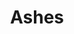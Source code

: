 ---
layout: item
title: Ashes
item-id: 592
datatable: true
id: 592
name: "Ashes"
members: false
lowalch: 0
highalch: 1
examine: "A heap of ashes."
monsters:
  - id: 8
    name: "Nechryael"
    members: true
    combat_level: 115
    wiki_url: "https://oldschool.runescape.wiki/w/Nechryael"
    drops:
      - quantity: "1"
        rarity: 1
        drop_requirements: null
  - id: 10
    name: "Death spawn"
    members: true
    combat_level: 46
    wiki_url: "https://oldschool.runescape.wiki/w/Death_spawn"
    drops:
      - quantity: "1"
        rarity: 1
        drop_requirements: null
  - id: 26
    name: "Zombie"
    members: false
    combat_level: 13
    wiki_url: "https://oldschool.runescape.wiki/w/Zombie#Level_13"
    drops:
      - quantity: "1"
        rarity: 0.04040404040404041
        drop_requirements: null
  - id: 42
    name: "Zombie"
    members: false
    combat_level: 18
    wiki_url: "https://oldschool.runescape.wiki/w/Zombie#Level_18"
    drops:
      - quantity: "1"
        rarity: 0.04040404040404041
        drop_requirements: null
  - id: 49
    name: "Zombie"
    members: false
    combat_level: 24
    wiki_url: "https://oldschool.runescape.wiki/w/Zombie#Level_24"
    drops:
      - quantity: "1"
        rarity: 0.04040404040404041
        drop_requirements: null
  - id: 84
    name: "Skeleton Mage"
    members: true
    combat_level: 16
    wiki_url: "https://oldschool.runescape.wiki/w/Skeleton_Mage#Level_16"
    drops:
      - quantity: "1"
        rarity: 1
        drop_requirements: null
  - id: 240
    name: "Black demon"
    members: true
    combat_level: 172
    wiki_url: "https://oldschool.runescape.wiki/w/Black_demon#Level_172"
    drops:
      - quantity: "1"
        rarity: 1
        drop_requirements: null
  - id: 320
    name: "Dark energy core"
    members: true
    combat_level: 75
    wiki_url: "https://oldschool.runescape.wiki/w/Dark_energy_core"
    drops:
      - quantity: "1"
        rarity: 1
        drop_requirements: null
  - id: 415
    name: "Abyssal demon"
    members: true
    combat_level: 124
    wiki_url: "https://oldschool.runescape.wiki/w/Abyssal_demon#Standard"
    drops:
      - quantity: "1"
        rarity: 1
        drop_requirements: null
  - id: 433
    name: "Pyrefiend"
    members: true
    combat_level: 43
    wiki_url: "https://oldschool.runescape.wiki/w/Pyrefiend#Regular"
    drops:
      - quantity: "1"
        rarity: 1
        drop_requirements: null
  - id: 469
    name: "Killerwatt"
    members: true
    combat_level: 55
    wiki_url: "https://oldschool.runescape.wiki/w/Killerwatt#Attacking"
    drops:
      - quantity: "1"
        rarity: 1
        drop_requirements: null
  - id: 498
    name: "Smoke devil"
    members: true
    combat_level: 160
    wiki_url: "https://oldschool.runescape.wiki/w/Smoke_devil"
    drops:
      - quantity: "1"
        rarity: 1
        drop_requirements: null
  - id: 499
    name: "Thermonuclear smoke devil"
    members: true
    combat_level: 301
    wiki_url: "https://oldschool.runescape.wiki/w/Thermonuclear_smoke_devil"
    drops:
      - quantity: "1"
        rarity: 1
        drop_requirements: null
  - id: 537
    name: "Zygomite"
    members: true
    combat_level: 74
    wiki_url: "https://oldschool.runescape.wiki/w/Zygomite"
    drops:
      - quantity: "1"
        rarity: 1
        drop_requirements: null
  - id: 625
    name: "Evil spirit"
    members: true
    combat_level: 150
    wiki_url: "https://oldschool.runescape.wiki/w/Evil_spirit"
    drops:
      - quantity: "1"
        rarity: 1
        drop_requirements: null
  - id: 717
    name: "Mummy"
    members: true
    combat_level: 96
    wiki_url: "https://oldschool.runescape.wiki/w/Mummy#Level_96"
    drops:
      - quantity: "1"
        rarity: 1
        drop_requirements: null
  - id: 720
    name: "Mummy"
    members: true
    combat_level: 103
    wiki_url: "https://oldschool.runescape.wiki/w/Mummy#Level_103"
    drops:
      - quantity: "1"
        rarity: 1
        drop_requirements: null
  - id: 724
    name: "Mummy"
    members: true
    combat_level: 98
    wiki_url: "https://oldschool.runescape.wiki/w/Mummy#Level_98"
    drops:
      - quantity: "1"
        rarity: 1
        drop_requirements: null
  - id: 911
    name: "Agrith Naar"
    members: true
    combat_level: 100
    wiki_url: "https://oldschool.runescape.wiki/w/Agrith_Naar#Normal"
    drops:
      - quantity: "1"
        rarity: 1
        drop_requirements: null
  - id: 949
    name: "Mummy"
    members: true
    combat_level: 84
    wiki_url: "https://oldschool.runescape.wiki/w/Mummy#Level_84"
    drops:
      - quantity: "1"
        rarity: 1
        drop_requirements: null
  - id: 1024
    name: "Zygomite"
    members: true
    combat_level: 86
    wiki_url: "https://oldschool.runescape.wiki/w/Zygomite"
    drops:
      - quantity: "1"
        rarity: 1
        drop_requirements: null
  - id: 1365
    name: "Fire elemental"
    members: true
    combat_level: 35
    wiki_url: "https://oldschool.runescape.wiki/w/Fire_elemental"
    drops:
      - quantity: "1"
        rarity: 1
        drop_requirements: null
  - id: 1443
    name: "Jungle Demon"
    members: true
    combat_level: 195
    wiki_url: "https://oldschool.runescape.wiki/w/Jungle_Demon#Normal"
    drops:
      - quantity: "1"
        rarity: 1
        drop_requirements: null
  - id: 1556
    name: "Fire wizard"
    members: false
    combat_level: 13
    wiki_url: "https://oldschool.runescape.wiki/w/Fire_wizard"
    drops:
      - quantity: "1"
        rarity: 1
        drop_requirements: null
  - id: 1557
    name: "Water wizard"
    members: false
    combat_level: 13
    wiki_url: "https://oldschool.runescape.wiki/w/Water_wizard"
    drops:
      - quantity: "1"
        rarity: 1
        drop_requirements: null
  - id: 1558
    name: "Earth wizard"
    members: false
    combat_level: 13
    wiki_url: "https://oldschool.runescape.wiki/w/Earth_wizard"
    drops:
      - quantity: "1"
        rarity: 1
        drop_requirements: null
  - id: 1559
    name: "Air wizard"
    members: false
    combat_level: 13
    wiki_url: "https://oldschool.runescape.wiki/w/Air_wizard"
    drops:
      - quantity: "1"
        rarity: 1
        drop_requirements: null
  - id: 2005
    name: "Lesser demon"
    members: false
    combat_level: 82
    wiki_url: "https://oldschool.runescape.wiki/w/Lesser_demon#Level_82"
    drops:
      - quantity: "1"
        rarity: 1
        drop_requirements: null
  - id: 2025
    name: "Greater demon"
    members: false
    combat_level: 92
    wiki_url: "https://oldschool.runescape.wiki/w/Greater_demon#Level_92"
    drops:
      - quantity: "1"
        rarity: 1
        drop_requirements: null
  - id: 2498
    name: "Flesh Crawler"
    members: false
    combat_level: 28
    wiki_url: "https://oldschool.runescape.wiki/w/Flesh_Crawler#Level_28"
    drops:
      - quantity: "1"
        rarity: 0.04
        drop_requirements: null
  - id: 2499
    name: "Flesh Crawler"
    members: false
    combat_level: 35
    wiki_url: "https://oldschool.runescape.wiki/w/Flesh_Crawler#Level_35"
    drops:
      - quantity: "1"
        rarity: 0.04
        drop_requirements: null
  - id: 2500
    name: "Flesh Crawler"
    members: false
    combat_level: 41
    wiki_url: "https://oldschool.runescape.wiki/w/Flesh_Crawler#Level_41"
    drops:
      - quantity: "1"
        rarity: 0.04
        drop_requirements: null
  - id: 2501
    name: "Zombie"
    members: false
    combat_level: 30
    wiki_url: "https://oldschool.runescape.wiki/w/Zombie#Level_30"
    drops:
      - quantity: "1"
        rarity: 0.04040404040404041
        drop_requirements: null
  - id: 2504
    name: "Zombie"
    members: false
    combat_level: 44
    wiki_url: "https://oldschool.runescape.wiki/w/Zombie#Level_44"
    drops:
      - quantity: "1"
        rarity: 0.04040404040404041
        drop_requirements: null
  - id: 2507
    name: "Zombie"
    members: false
    combat_level: 53
    wiki_url: "https://oldschool.runescape.wiki/w/Zombie#Level_53"
    drops:
      - quantity: "1"
        rarity: 0.04040404040404041
        drop_requirements: null
  - id: 2584
    name: "Abyssal leech"
    members: true
    combat_level: 41
    wiki_url: "https://oldschool.runescape.wiki/w/Abyssal_leech"
    drops:
      - quantity: "1"
        rarity: 1
        drop_requirements: null
  - id: 2585
    name: "Abyssal guardian"
    members: true
    combat_level: 59
    wiki_url: "https://oldschool.runescape.wiki/w/Abyssal_guardian"
    drops:
      - quantity: "1"
        rarity: 1
        drop_requirements: null
  - id: 2586
    name: "Abyssal walker"
    members: true
    combat_level: 81
    wiki_url: "https://oldschool.runescape.wiki/w/Abyssal_walker"
    drops:
      - quantity: "1"
        rarity: 1
        drop_requirements: null
  - id: 3129
    name: "K'ril Tsutsaroth"
    members: true
    combat_level: 650
    wiki_url: "https://oldschool.runescape.wiki/w/K'ril_Tsutsaroth"
    drops:
      - quantity: "1"
        rarity: 1
        drop_requirements: null
  - id: 3130
    name: "Tstanon Karlak"
    members: true
    combat_level: 145
    wiki_url: "https://oldschool.runescape.wiki/w/Tstanon_Karlak"
    drops:
      - quantity: "1"
        rarity: 1
        drop_requirements: null
  - id: 3131
    name: "Zakl'n Gritch"
    members: true
    combat_level: 142
    wiki_url: "https://oldschool.runescape.wiki/w/Zakl'n_Gritch"
    drops:
      - quantity: "1"
        rarity: 1
        drop_requirements: null
  - id: 3132
    name: "Balfrug Kreeyath"
    members: true
    combat_level: 151
    wiki_url: "https://oldschool.runescape.wiki/w/Balfrug_Kreeyath"
    drops:
      - quantity: "1"
        rarity: 1
        drop_requirements: null
  - id: 3134
    name: "Imp"
    members: true
    combat_level: 7
    wiki_url: "https://oldschool.runescape.wiki/w/Imp#GWD"
    drops:
      - quantity: "1"
        rarity: 1
        drop_requirements: null
  - id: 3139
    name: "Pyrefiend"
    members: true
    combat_level: 48
    wiki_url: "https://oldschool.runescape.wiki/w/Pyrefiend#GWD"
    drops:
      - quantity: "1"
        rarity: 1
        drop_requirements: null
  - id: 3456
    name: "Fareed"
    members: true
    combat_level: 167
    wiki_url: "https://oldschool.runescape.wiki/w/Fareed#Normal"
    drops:
      - quantity: "1"
        rarity: 1
        drop_requirements: null
  - id: 4115
    name: "Fareed (hard)"
    members: true
    combat_level: 299
    wiki_url: "https://oldschool.runescape.wiki/w/Fareed#Hard"
    drops:
      - quantity: "1"
        rarity: 1
        drop_requirements: null
  - id: 4319
    name: "Skeleton Mage"
    members: true
    combat_level: 83
    wiki_url: "https://oldschool.runescape.wiki/w/Skeleton_Mage#Level_83"
    drops:
      - quantity: "1"
        rarity: 1
        drop_requirements: null
  - id: 4987
    name: "Chronozon"
    members: true
    combat_level: 170
    wiki_url: "https://oldschool.runescape.wiki/w/Chronozon#Normal"
    drops:
      - quantity: "1"
        rarity: 1
        drop_requirements: null
  - id: 5007
    name: "Imp"
    members: false
    combat_level: 2
    wiki_url: "https://oldschool.runescape.wiki/w/Imp#Regular"
    drops:
      - quantity: "1"
        rarity: 1
        drop_requirements: null
  - id: 5008
    name: "Imp"
    members: false
    combat_level: 3
    wiki_url: "https://oldschool.runescape.wiki/w/Imp#Regular"
    drops:
      - quantity: "1"
        rarity: 1
        drop_requirements: null
  - id: 5862
    name: "Cerberus"
    members: true
    combat_level: 318
    wiki_url: "https://oldschool.runescape.wiki/w/Cerberus"
    drops:
      - quantity: "1"
        rarity: 1
        drop_requirements: null
      - quantity: "50"
        rarity: 0.03125
        drop_requirements: null
  - id: 5886
    name: "Abyssal Sire"
    members: true
    combat_level: 350
    wiki_url: "https://oldschool.runescape.wiki/w/Abyssal_Sire#Phase_1"
    drops:
      - quantity: "1"
        rarity: 1
        drop_requirements: null
  - id: 5916
    name: "Spawn"
    members: true
    combat_level: 60
    wiki_url: "https://oldschool.runescape.wiki/w/Spawn"
    drops:
      - quantity: "1"
        rarity: 1
        drop_requirements: null
  - id: 5918
    name: "Scion"
    members: true
    combat_level: 100
    wiki_url: "https://oldschool.runescape.wiki/w/Scion"
    drops:
      - quantity: "1"
        rarity: 1
        drop_requirements: null
  - id: 6292
    name: "Chronozon (hard)"
    members: true
    combat_level: 297
    wiki_url: "https://oldschool.runescape.wiki/w/Chronozon#Hard"
    drops:
      - quantity: "1"
        rarity: 1
        drop_requirements: null
  - id: 6295
    name: "Black demon (hard)"
    members: true
    combat_level: 292
    wiki_url: "https://oldschool.runescape.wiki/w/Black_demon#Hard"
    drops:
      - quantity: "1"
        rarity: 1
        drop_requirements: null
  - id: 6321
    name: "Jungle Demon (hard)"
    members: true
    combat_level: 327
    wiki_url: "https://oldschool.runescape.wiki/w/Jungle_Demon#Hard"
    drops:
      - quantity: "1"
        rarity: 1
        drop_requirements: null
  - id: 6327
    name: "Agrith Naar (hard)"
    members: true
    combat_level: 196
    wiki_url: "https://oldschool.runescape.wiki/w/Agrith_Naar#Hard"
    drops:
      - quantity: "1"
        rarity: 1
        drop_requirements: null
  - id: 6716
    name: "Chaotic death spawn"
    members: true
    combat_level: 215
    wiki_url: "https://oldschool.runescape.wiki/w/Chaotic_death_spawn#Melee"
    drops:
      - quantity: "1"
        rarity: 1
        drop_requirements: null
  - id: 6762
    name: "Pyrelord"
    members: true
    combat_level: 60
    wiki_url: "https://oldschool.runescape.wiki/w/Pyrelord#1"
    drops:
      - quantity: "1"
        rarity: 1
        drop_requirements: null
  - id: 7144
    name: "Demonic gorilla"
    members: true
    combat_level: 275
    wiki_url: "https://oldschool.runescape.wiki/w/Demonic_gorilla"
    drops:
      - quantity: "1"
        rarity: 1
        drop_requirements: null
  - id: 7242
    name: "Black demon"
    members: true
    combat_level: 184
    wiki_url: "https://oldschool.runescape.wiki/w/Black_demon#Level_184"
    drops:
      - quantity: "1"
        rarity: 1
        drop_requirements: null
  - id: 7243
    name: "Black demon"
    members: true
    combat_level: 178
    wiki_url: "https://oldschool.runescape.wiki/w/Black_demon#Level_178"
    drops:
      - quantity: "1"
        rarity: 1
        drop_requirements: null
  - id: 7244
    name: "Greater demon"
    members: true
    combat_level: 101
    wiki_url: "https://oldschool.runescape.wiki/w/Greater_demon#Level_101"
    drops:
      - quantity: "1"
        rarity: 1
        drop_requirements: null
  - id: 7245
    name: "Greater demon"
    members: true
    combat_level: 100
    wiki_url: "https://oldschool.runescape.wiki/w/Greater_demon#Level_100"
    drops:
      - quantity: "1"
        rarity: 1
        drop_requirements: null
  - id: 7246
    name: "Greater demon"
    members: true
    combat_level: 113
    wiki_url: "https://oldschool.runescape.wiki/w/Greater_demon#Level_113"
    drops:
      - quantity: "1"
        rarity: 1
        drop_requirements: null
  - id: 7247
    name: "Lesser demon"
    members: true
    combat_level: 87
    wiki_url: "https://oldschool.runescape.wiki/w/Lesser_demon#Level_87"
    drops:
      - quantity: "1"
        rarity: 1
        drop_requirements: null
  - id: 7248
    name: "Lesser demon"
    members: true
    combat_level: 94
    wiki_url: "https://oldschool.runescape.wiki/w/Lesser_demon#Level_94"
    drops:
      - quantity: "1"
        rarity: 1
        drop_requirements: null
  - id: 7278
    name: "Greater Nechryael"
    members: true
    combat_level: 200
    wiki_url: "https://oldschool.runescape.wiki/w/Greater_Nechryael"
    drops:
      - quantity: "1"
        rarity: 1
        drop_requirements: null
  - id: 7286
    name: "Skotizo"
    members: true
    combat_level: 321
    wiki_url: "https://oldschool.runescape.wiki/w/Skotizo"
    drops:
      - quantity: "1"
        rarity: 1
        drop_requirements: null
  - id: 7394
    name: "Flaming pyrelord"
    members: true
    combat_level: 97
    wiki_url: "https://oldschool.runescape.wiki/w/Flaming_pyrelord"
    drops:
      - quantity: "1"
        rarity: 1
        drop_requirements: null
  - id: 7406
    name: "Nuclear smoke devil"
    members: true
    combat_level: 280
    wiki_url: "https://oldschool.runescape.wiki/w/Nuclear_smoke_devil"
    drops:
      - quantity: "1"
        rarity: 1
        drop_requirements: null
  - id: 7410
    name: "Greater abyssal demon"
    members: true
    combat_level: 342
    wiki_url: "https://oldschool.runescape.wiki/w/Greater_abyssal_demon"
    drops:
      - quantity: "1"
        rarity: 1
        drop_requirements: null
  - id: 7411
    name: "Nechryarch"
    members: true
    combat_level: 300
    wiki_url: "https://oldschool.runescape.wiki/w/Nechryarch"
    drops:
      - quantity: "1"
        rarity: 1
        drop_requirements: null
  - id: 7871
    name: "Greater demon"
    members: true
    combat_level: 104
    wiki_url: "https://oldschool.runescape.wiki/w/Greater_demon#Level_104"
    drops:
      - quantity: "1"
        rarity: 1
        drop_requirements: null
  - id: 7874
    name: "Black demon"
    members: true
    combat_level: 188
    wiki_url: "https://oldschool.runescape.wiki/w/Black_demon#Level_188"
    drops:
      - quantity: "1"
        rarity: 1
        drop_requirements: null
  - id: 8994
    name: "Othainian"
    members: true
    combat_level: 91
    wiki_url: "https://oldschool.runescape.wiki/w/Othainian"
    drops:
      - quantity: "1"
        rarity: 1
        drop_requirements: null
  - id: 8995
    name: "Doomion"
    members: true
    combat_level: 91
    wiki_url: "https://oldschool.runescape.wiki/w/Doomion"
    drops:
      - quantity: "1"
        rarity: 1
        drop_requirements: null
  - id: 8996
    name: "Holthion"
    members: true
    combat_level: 91
    wiki_url: "https://oldschool.runescape.wiki/w/Holthion"
    drops:
      - quantity: "1"
        rarity: 1
        drop_requirements: null
  - id: 9049
    name: "Zalcano"
    members: true
    combat_level: 336
    wiki_url: "https://oldschool.runescape.wiki/w/Zalcano"
    drops:
      - quantity: "1"
        rarity: 1
        drop_requirements: null
  - id: 9465
    name: "Infernal pyrelord"
    members: true
    combat_level: 134
    wiki_url: "https://oldschool.runescape.wiki/w/Infernal_pyrelord"
    drops:
      - quantity: "1"
        rarity: 1
        drop_requirements: null
---